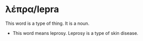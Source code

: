 # λέπρα/lepra
This word is a type of thing. It is a noun. 

* This word means leprosy. Leprosy is a type of skin disease. 

